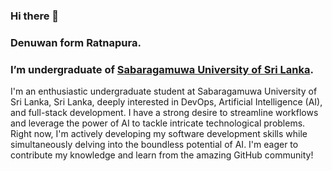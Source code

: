 ### Hi there 👋

### Denuwan form Ratnapura.
### I’m undergraduate of [Sabaragamuwa University of Sri Lanka](https://www.sab.ac.lk).

I'm an enthusiastic undergraduate student at Sabaragamuwa University of Sri Lanka, Sri Lanka, deeply interested in DevOps, Artificial Intelligence (AI), and full-stack development. I have a strong desire to streamline workflows and leverage the power of AI to tackle intricate technological problems. Right now, I'm actively developing my software development skills while simultaneously delving into the boundless potential of AI. I'm eager to contribute my knowledge and learn from the amazing GitHub community!



